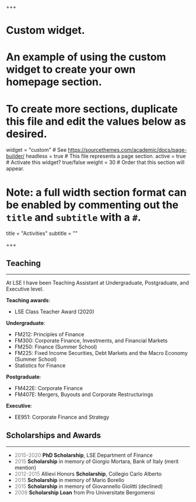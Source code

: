 +++
# Custom widget.
# An example of using the custom widget to create your own homepage section.
# To create more sections, duplicate this file and edit the values below as desired.

widget = "custom"  # See https://sourcethemes.com/academic/docs/page-builder/
headless = true  # This file represents a page section.
active = true  # Activate this widget? true/false
weight = 30  # Order that this section will appear.


# Note: a full width section format can be enabled by commenting out the `title` and `subtitle` with a `#`.
title = "Activities"
subtitle = ""

+++

## Teaching
------------
At LSE I have been Teaching Assistant at Undergraduate, Postgraduate, and Executive level.

**Teaching awards**:

- LSE Class Teacher Award (2020)

**Undergraduate**:

- FM212: Principles of Finance
- FM300: Corporate Finance, Investments, and Financial Markets
- FM250: Finance (Summer School)
- FM225: Fixed Income Securities, Debt Markets and the Macro Economy (Summer School)
- Statistics for Finance

**Postgraduate**:

- FM422E: Corporate Finance
- FM407E: Mergers, Buyouts and Corporate Restructurings

**Executive**:

- EE951: Corporate Finance and Strategy

## Scholarships and Awards

--------------------------

- <span style="color:grey">2015-2020</span> **PhD Scholarship**, LSE Department of Finance
- <span style="color:grey">2015</span> **Scholarship** in memory of Giorgio Mortara, Bank of Italy (merit mention)
- <span style="color:grey">2012-2015</span> Allievi Honors **Scholarship**, Collegio Carlo Alberto
- <span style="color:grey">2015</span> **Scholarship** in memory of Mario Borello
- <span style="color:grey">2015</span> **Scholarship** in memory of Giovannello Giolitti (declined)
- <span style="color:grey">2009</span> **Scholarship Loan** from Pro Universitate Bergomensi
